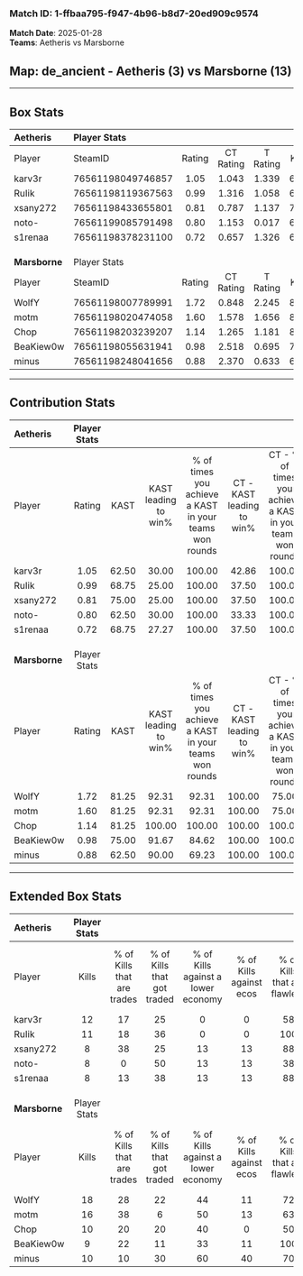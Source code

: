 ### Match ID: 1-ffbaa795-f947-4b96-b8d7-20ed909c9574  
**Match Date**: 2025-01-28  
**Teams**: Aetheris vs Marsborne  

## **Map**: de_ancient - Aetheris (3) vs Marsborne (13)  
---  

## Box Stats  

| **Aetheris**  | Player Stats      |        |           |          |       |       |       |         |        |      |     |
| :- | :- | :-: | :-: | :-: | :-: | :-: | :-: | :-: | :-: | :-: | :-: |
| Player        | SteamID           | Rating | CT Rating | T Rating | KAST  |  ADR  | Kills | Assists | Deaths | K/D  | HS% |
| karv3r        | 76561198049746857 |  1.05  |   1.043   |  1.339   | 62.50 | 80.4  |  12   |    4    |   12   | 1.00 | 33  |
| RuIik         | 76561198119367563 |  0.99  |   1.316   |  1.058   | 68.75 | 86.1  |  11   |    4    |   14   | 0.79 | 54  |
| xsany272      | 76561198433655801 |  0.81  |   0.787   |  1.137   | 75.00 | 45.9  |   8   |    3    |   12   | 0.67 | 37  |
| noto-         | 76561199085791498 |  0.80  |   1.153   |  0.017   | 62.50 | 88.0  |   8   |    6    |   14   | 0.57 | 75  |
| s1renaa       | 76561198378231100 |  0.72  |   0.657   |  1.326   | 68.75 | 48.6  |   8   |    1    |   13   | 0.62 | 75  |
|               |                   |        |           |          |       |       |       |         |        |      |     |
|               |                   |        |           |          |       |       |       |         |        |      |     |
|               |                   |        |           |          |       |       |       |         |        |      |     |
| **Marsborne** | Player Stats      |        |           |          |       |       |       |         |        |      |     |
| Player        | SteamID           | Rating | CT Rating | T Rating | KAST  |  ADR  | Kills | Assists | Deaths | K/D  | HS% |
| WolfY         | 76561198007789991 |  1.72  |   0.848   |  2.245   | 81.25 | 124.9 |  18   |    4    |   10   | 1.80 | 55  |
| motm          | 76561198020474058 |  1.60  |   1.578   |  1.656   | 81.25 | 84.7  |  16   |    2    |   6    | 2.67 | 50  |
| Chop          | 76561198203239207 |  1.14  |   1.265   |  1.181   | 81.25 | 69.2  |  10   |    3    |   9    | 1.11 | 40  |
| BeaKiew0w     | 76561198055631941 |  0.98  |   2.518   |  0.695   | 75.00 | 59.5  |   9   |    5    |   10   | 0.90 | 55  |
| minus         | 76561198248041656 |  0.88  |   2.370   |  0.633   | 62.50 | 81.7  |  10   |    5    |   14   | 0.71 | 40  |
---  

## Contribution Stats  

| **Aetheris**  | Player Stats |       |                      |                                                        |                           |                                                             |                          |                                                            |
| :- | :-: | :-: | :-: | :-: | :-: | :-: | :-: | :-: |
| Player        |    Rating    | KAST  | KAST leading to win% | % of times you achieve a KAST in your teams won rounds | CT - KAST leading to win% | CT - % of times you achieve a KAST in your teams won rounds | T - KAST leading to win% | T - % of times you achieve a KAST in your teams won rounds |
| karv3r        |     1.05     | 62.50 |        30.00         |                         100.00                         |           42.86           |                           100.00                            |           0.00           |                            0.00                            |
| RuIik         |     0.99     | 68.75 |        25.00         |                         100.00                         |           37.50           |                           100.00                            |           0.00           |                            0.00                            |
| xsany272      |     0.81     | 75.00 |        25.00         |                         100.00                         |           37.50           |                           100.00                            |           0.00           |                            0.00                            |
| noto-         |     0.80     | 62.50 |        30.00         |                         100.00                         |           33.33           |                           100.00                            |           0.00           |                            0.00                            |
| s1renaa       |     0.72     | 68.75 |        27.27         |                         100.00                         |           37.50           |                           100.00                            |           0.00           |                            0.00                            |
|               |              |       |                      |                                                        |                           |                                                             |                          |                                                            |
|               |              |       |                      |                                                        |                           |                                                             |                          |                                                            |
|               |              |       |                      |                                                        |                           |                                                             |                          |                                                            |
| **Marsborne** | Player Stats |       |                      |                                                        |                           |                                                             |                          |                                                            |
| Player        |    Rating    | KAST  | KAST leading to win% | % of times you achieve a KAST in your teams won rounds | CT - KAST leading to win% | CT - % of times you achieve a KAST in your teams won rounds | T - KAST leading to win% | T - % of times you achieve a KAST in your teams won rounds |
| WolfY         |     1.72     | 81.25 |        92.31         |                         92.31                          |          100.00           |                            75.00                            |          90.00           |                           100.00                           |
| motm          |     1.60     | 81.25 |        92.31         |                         92.31                          |          100.00           |                            75.00                            |          90.00           |                           100.00                           |
| Chop          |     1.14     | 81.25 |        100.00        |                         100.00                         |          100.00           |                           100.00                            |          100.00          |                           100.00                           |
| BeaKiew0w     |     0.98     | 75.00 |        91.67         |                         84.62                          |          100.00           |                           100.00                            |          87.50           |                           77.78                            |
| minus         |     0.88     | 62.50 |        90.00         |                         69.23                          |          100.00           |                           100.00                            |          83.33           |                           55.56                            |
---  

## Extended Box Stats  

| **Aetheris**  | Player Stats |                            |                            |                                    |                         |                              |                                 |        |                             |                                     |                          |                               |                            |
| :- | :-: | :-: | :-: | :-: | :-: | :-: | :-: | :-: | :-: | :-: | :-: | :-: | :-: |
| Player        |    Kills     | % of Kills that are trades | % of Kills that got traded | % of Kills against a lower economy | % of Kills against ecos | % of Kills that are flawless | % of Kills that are close duels | Deaths | % of Deaths that get traded | % of Deaths against a lower economy | % of Deaths against ecos | % of Deaths that are flawless | % of Deaths that are close |
| karv3r        |      12      |             17             |             25             |                 0                  |            0            |              58              |                0                |   12   |             17              |                  8                  |            8             |              83               |             0              |
| RuIik         |      11      |             18             |             36             |                 0                  |            0            |             100              |                0                |   14   |             21              |                  7                  |            7             |              57               |             7              |
| xsany272      |      8       |             38             |             25             |                 13                 |           13            |              88              |                0                |   12   |             17              |                  8                  |            8             |              58               |             8              |
| noto-         |      8       |             0              |             50             |                 13                 |           13            |              38              |                0                |   14   |             14              |                  7                  |            7             |              57               |             21             |
| s1renaa       |      8       |             13             |             38             |                 13                 |           13            |              88              |                0                |   13   |             23              |                 15                  |            15            |              85               |             0              |
|               |              |                            |                            |                                    |                         |                              |                                 |        |                             |                                     |                          |                               |                            |
|               |              |                            |                            |                                    |                         |                              |                                 |        |                             |                                     |                          |                               |                            |
|               |              |                            |                            |                                    |                         |                              |                                 |        |                             |                                     |                          |                               |                            |
| **Marsborne** | Player Stats |                            |                            |                                    |                         |                              |                                 |        |                             |                                     |                          |                               |                            |
| Player        |    Kills     | % of Kills that are trades | % of Kills that got traded | % of Kills against a lower economy | % of Kills against ecos | % of Kills that are flawless | % of Kills that are close duels | Deaths | % of Deaths that get traded | % of Deaths against a lower economy | % of Deaths against ecos | % of Deaths that are flawless | % of Deaths that are close |
| WolfY         |      18      |             28             |             22             |                 44                 |           11            |              72              |               11                |   10   |             20              |                 50                  |            0             |              90               |             0              |
| motm          |      16      |             38             |             6              |                 50                 |           13            |              63              |               13                |   6    |             17              |                 17                  |            0             |              83               |             0              |
| Chop          |      10      |             20             |             20             |                 40                 |            0            |              50              |               10                |   9    |             22              |                 44                  |            0             |              56               |             0              |
| BeaKiew0w     |      9       |             22             |             11             |                 33                 |           11            |             100              |                0                |   10   |             50              |                 40                  |            0             |              70               |             0              |
| minus         |      10      |             10             |             30             |                 60                 |           40            |              70              |                0                |   14   |             36              |                 36                  |            0             |              64               |             0              |
